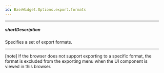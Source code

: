 ```yaml
---
id: BaseWidget.Options.export.formats
---
```

---
##### shortDescription
Specifies a set of export formats.

---
[note] If the browser does not support exporting to a specific format, the format is excluded from the exporting menu when the UI component is viewed in this browser.